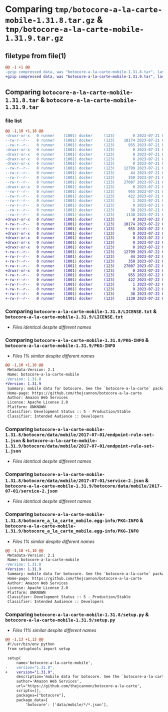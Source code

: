 # Comparing `tmp/botocore-a-la-carte-mobile-1.31.8.tar.gz` & `tmp/botocore-a-la-carte-mobile-1.31.9.tar.gz`

## filetype from file(1)

```diff
@@ -1 +1 @@
-gzip compressed data, was "botocore-a-la-carte-mobile-1.31.8.tar", last modified: Fri Jul 21 01:21:37 2023, max compression
+gzip compressed data, was "botocore-a-la-carte-mobile-1.31.9.tar", last modified: Sat Jul 22 01:20:39 2023, max compression
```

## Comparing `botocore-a-la-carte-mobile-1.31.8.tar` & `botocore-a-la-carte-mobile-1.31.9.tar`

### file list

```diff
@@ -1,18 +1,18 @@
-drwxr-xr-x   0 runner    (1001) docker     (123)        0 2023-07-21 01:21:37.315214 botocore-a-la-carte-mobile-1.31.8/
--rw-r--r--   0 runner    (1001) docker     (123)    10174 2023-07-21 01:21:37.000000 botocore-a-la-carte-mobile-1.31.8/LICENSE.txt
--rw-r--r--   0 runner    (1001) docker     (123)      955 2023-07-21 01:21:37.315214 botocore-a-la-carte-mobile-1.31.8/PKG-INFO
-drwxr-xr-x   0 runner    (1001) docker     (123)        0 2023-07-21 01:21:37.315214 botocore-a-la-carte-mobile-1.31.8/botocore/
-drwxr-xr-x   0 runner    (1001) docker     (123)        0 2023-07-21 01:21:37.315214 botocore-a-la-carte-mobile-1.31.8/botocore/data/
-drwxr-xr-x   0 runner    (1001) docker     (123)        0 2023-07-21 01:21:37.315214 botocore-a-la-carte-mobile-1.31.8/botocore/data/mobile/
-drwxr-xr-x   0 runner    (1001) docker     (123)        0 2023-07-21 01:21:37.315214 botocore-a-la-carte-mobile-1.31.8/botocore/data/mobile/2017-07-01/
--rw-r--r--   0 runner    (1001) docker     (123)    12799 2023-07-21 01:21:06.000000 botocore-a-la-carte-mobile-1.31.8/botocore/data/mobile/2017-07-01/endpoint-rule-set-1.json
--rw-r--r--   0 runner    (1001) docker     (123)       44 2023-07-21 01:21:06.000000 botocore-a-la-carte-mobile-1.31.8/botocore/data/mobile/2017-07-01/examples-1.json
--rw-r--r--   0 runner    (1001) docker     (123)      350 2023-07-21 01:21:06.000000 botocore-a-la-carte-mobile-1.31.8/botocore/data/mobile/2017-07-01/paginators-1.json
--rw-r--r--   0 runner    (1001) docker     (123)    27007 2023-07-21 01:21:06.000000 botocore-a-la-carte-mobile-1.31.8/botocore/data/mobile/2017-07-01/service-2.json
-drwxr-xr-x   0 runner    (1001) docker     (123)        0 2023-07-21 01:21:37.315214 botocore-a-la-carte-mobile-1.31.8/botocore_a_la_carte_mobile.egg-info/
--rw-r--r--   0 runner    (1001) docker     (123)      955 2023-07-21 01:21:37.000000 botocore-a-la-carte-mobile-1.31.8/botocore_a_la_carte_mobile.egg-info/PKG-INFO
--rw-r--r--   0 runner    (1001) docker     (123)      422 2023-07-21 01:21:37.000000 botocore-a-la-carte-mobile-1.31.8/botocore_a_la_carte_mobile.egg-info/SOURCES.txt
--rw-r--r--   0 runner    (1001) docker     (123)        1 2023-07-21 01:21:37.000000 botocore-a-la-carte-mobile-1.31.8/botocore_a_la_carte_mobile.egg-info/dependency_links.txt
--rw-r--r--   0 runner    (1001) docker     (123)        9 2023-07-21 01:21:37.000000 botocore-a-la-carte-mobile-1.31.8/botocore_a_la_carte_mobile.egg-info/top_level.txt
--rw-r--r--   0 runner    (1001) docker     (123)       38 2023-07-21 01:21:37.315214 botocore-a-la-carte-mobile-1.31.8/setup.cfg
--rw-r--r--   0 runner    (1001) docker     (123)     1138 2023-07-21 01:21:37.000000 botocore-a-la-carte-mobile-1.31.8/setup.py
+drwxr-xr-x   0 runner    (1001) docker     (123)        0 2023-07-22 01:20:39.269139 botocore-a-la-carte-mobile-1.31.9/
+-rw-r--r--   0 runner    (1001) docker     (123)    10174 2023-07-22 01:20:39.000000 botocore-a-la-carte-mobile-1.31.9/LICENSE.txt
+-rw-r--r--   0 runner    (1001) docker     (123)      955 2023-07-22 01:20:39.269139 botocore-a-la-carte-mobile-1.31.9/PKG-INFO
+drwxr-xr-x   0 runner    (1001) docker     (123)        0 2023-07-22 01:20:39.265139 botocore-a-la-carte-mobile-1.31.9/botocore/
+drwxr-xr-x   0 runner    (1001) docker     (123)        0 2023-07-22 01:20:39.265139 botocore-a-la-carte-mobile-1.31.9/botocore/data/
+drwxr-xr-x   0 runner    (1001) docker     (123)        0 2023-07-22 01:20:39.265139 botocore-a-la-carte-mobile-1.31.9/botocore/data/mobile/
+drwxr-xr-x   0 runner    (1001) docker     (123)        0 2023-07-22 01:20:39.265139 botocore-a-la-carte-mobile-1.31.9/botocore/data/mobile/2017-07-01/
+-rw-r--r--   0 runner    (1001) docker     (123)    12799 2023-07-22 01:20:09.000000 botocore-a-la-carte-mobile-1.31.9/botocore/data/mobile/2017-07-01/endpoint-rule-set-1.json
+-rw-r--r--   0 runner    (1001) docker     (123)       44 2023-07-22 01:20:09.000000 botocore-a-la-carte-mobile-1.31.9/botocore/data/mobile/2017-07-01/examples-1.json
+-rw-r--r--   0 runner    (1001) docker     (123)      350 2023-07-22 01:20:09.000000 botocore-a-la-carte-mobile-1.31.9/botocore/data/mobile/2017-07-01/paginators-1.json
+-rw-r--r--   0 runner    (1001) docker     (123)    27007 2023-07-22 01:20:09.000000 botocore-a-la-carte-mobile-1.31.9/botocore/data/mobile/2017-07-01/service-2.json
+drwxr-xr-x   0 runner    (1001) docker     (123)        0 2023-07-22 01:20:39.269139 botocore-a-la-carte-mobile-1.31.9/botocore_a_la_carte_mobile.egg-info/
+-rw-r--r--   0 runner    (1001) docker     (123)      955 2023-07-22 01:20:39.000000 botocore-a-la-carte-mobile-1.31.9/botocore_a_la_carte_mobile.egg-info/PKG-INFO
+-rw-r--r--   0 runner    (1001) docker     (123)      422 2023-07-22 01:20:39.000000 botocore-a-la-carte-mobile-1.31.9/botocore_a_la_carte_mobile.egg-info/SOURCES.txt
+-rw-r--r--   0 runner    (1001) docker     (123)        1 2023-07-22 01:20:39.000000 botocore-a-la-carte-mobile-1.31.9/botocore_a_la_carte_mobile.egg-info/dependency_links.txt
+-rw-r--r--   0 runner    (1001) docker     (123)        9 2023-07-22 01:20:39.000000 botocore-a-la-carte-mobile-1.31.9/botocore_a_la_carte_mobile.egg-info/top_level.txt
+-rw-r--r--   0 runner    (1001) docker     (123)       38 2023-07-22 01:20:39.269139 botocore-a-la-carte-mobile-1.31.9/setup.cfg
+-rw-r--r--   0 runner    (1001) docker     (123)     1138 2023-07-22 01:20:39.000000 botocore-a-la-carte-mobile-1.31.9/setup.py
```

### Comparing `botocore-a-la-carte-mobile-1.31.8/LICENSE.txt` & `botocore-a-la-carte-mobile-1.31.9/LICENSE.txt`

 * *Files identical despite different names*

### Comparing `botocore-a-la-carte-mobile-1.31.8/PKG-INFO` & `botocore-a-la-carte-mobile-1.31.9/PKG-INFO`

 * *Files 1% similar despite different names*

```diff
@@ -1,10 +1,10 @@
 Metadata-Version: 2.1
 Name: botocore-a-la-carte-mobile
-Version: 1.31.8
+Version: 1.31.9
 Summary: mobile data for botocore. See the `botocore-a-la-carte` package for more info.
 Home-page: https://github.com/thejcannon/botocore-a-la-carte
 Author: Amazon Web Services
 License: Apache License 2.0
 Platform: UNKNOWN
 Classifier: Development Status :: 5 - Production/Stable
 Classifier: Intended Audience :: Developers
```

### Comparing `botocore-a-la-carte-mobile-1.31.8/botocore/data/mobile/2017-07-01/endpoint-rule-set-1.json` & `botocore-a-la-carte-mobile-1.31.9/botocore/data/mobile/2017-07-01/endpoint-rule-set-1.json`

 * *Files identical despite different names*

### Comparing `botocore-a-la-carte-mobile-1.31.8/botocore/data/mobile/2017-07-01/service-2.json` & `botocore-a-la-carte-mobile-1.31.9/botocore/data/mobile/2017-07-01/service-2.json`

 * *Files identical despite different names*

### Comparing `botocore-a-la-carte-mobile-1.31.8/botocore_a_la_carte_mobile.egg-info/PKG-INFO` & `botocore-a-la-carte-mobile-1.31.9/botocore_a_la_carte_mobile.egg-info/PKG-INFO`

 * *Files 1% similar despite different names*

```diff
@@ -1,10 +1,10 @@
 Metadata-Version: 2.1
 Name: botocore-a-la-carte-mobile
-Version: 1.31.8
+Version: 1.31.9
 Summary: mobile data for botocore. See the `botocore-a-la-carte` package for more info.
 Home-page: https://github.com/thejcannon/botocore-a-la-carte
 Author: Amazon Web Services
 License: Apache License 2.0
 Platform: UNKNOWN
 Classifier: Development Status :: 5 - Production/Stable
 Classifier: Intended Audience :: Developers
```

### Comparing `botocore-a-la-carte-mobile-1.31.8/setup.py` & `botocore-a-la-carte-mobile-1.31.9/setup.py`

 * *Files 11% similar despite different names*

```diff
@@ -1,13 +1,13 @@
 #!/usr/bin/env python
 from setuptools import setup
 
 setup(
     name='botocore-a-la-carte-mobile',
-    version="1.31.8",
+    version="1.31.9",
     description='mobile data for botocore. See the `botocore-a-la-carte` package for more info.',
     author='Amazon Web Services',
     url='https://github.com/thejcannon/botocore-a-la-carte',
     scripts=[],
     packages=["botocore"],
     package_data={
         'botocore': ['data/mobile/*/*.json'],
```

